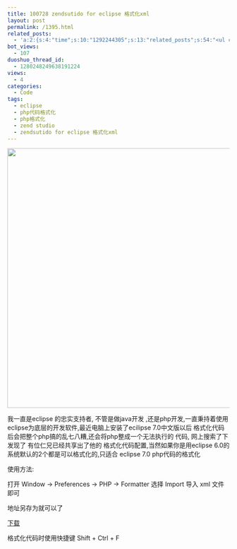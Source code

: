 ```yaml
---
title: 100728 zendsutido for eclipse 格式化xml
layout: post
permalink: /1395.html
related_posts:
  - 'a:2:{s:4:"time";s:10:"1292244305";s:13:"related_posts";s:54:"<ul class="related_post"><li>No Related Post</li></ul>";}'
bot_views:
  - 107
duoshuo_thread_id:
  - 1280248249638191224
views:
  - 4
categories:
  - Code
tags:
  - eclipse
  - php代码格式化
  - php格式化
  - zend studio
  - zendsutido for eclipse 格式化xml
---
```

<img title="formatter" src="http://www.80aj.com/wp-content/uploads/2010/07/formatter.jpg" alt="" width="664" height="588" />

我一直是eclipse 的忠实支持者, 不管是做java开发 ,还是php开发,一直秉持着使用eclipse为底层的开发软件,最近电脑上安装了ecilipse 7.0中文版以后 格式化代码后会把整个php搞的乱七八糟,还会将php整成一个无法执行的 代码, 网上搜索了下 发现了 有位仁兄已经共享出了他的 格式化代码配置,当然如果你是用eclipse 6.0的 系统默认的2个都是可以格式化的,只适合 eclipse 7.0 php代码的格式化

使用方法:

打开 Window -> Preferences -> PHP -> Formatter 选择 Import 导入 xml 文件即可

地址另存为就可以了

<a title="zend for eclipse xml formate xml" href="http://www.80aj.com/zend-studio-for-eclipse-formatter.xml" target="_blank">下载</a>

格式化代码时使用快捷键 Shift + Ctrl + F